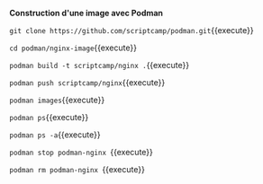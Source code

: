 
**Construction d'une image avec Podman**


`git clone https://github.com/scriptcamp/podman.git`{{execute}}

`cd podman/nginx-image`{{execute}}

`podman build -t scriptcamp/nginx .`{{execute}}

`podman push scriptcamp/nginx`{{execute}}

`podman images`{{execute}}

`podman ps`{{execute}}

`podman ps -a`{{execute}}

`podman stop podman-nginx `{{execute}}

`podman rm podman-nginx `{{execute}}

